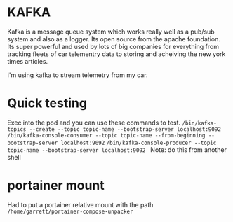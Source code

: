 # KAFKA
Kafka is a message queue system which works really well as a pub/sub system and also as a logger. Its open source from the apache foundation. Its super powerful and used by lots of big companies for everything from tracking fleets of car telementry data to storing and acheiving the new york times articles.

I'm using kafka to stream telemetry from my car.

# Quick testing
Exec into the pod and you can use these commands to test.
`/bin/kafka-topics --create --topic topic-name --bootstrap-server localhost:9092`
`/bin/kafka-console-consumer --topic topic-name --from-beginning --bootstrap-server localhost:9092`
`/bin/kafka-console-producer --topic topic-name --bootstrap-server localhost:9092 `
Note: do this from another shell

# portainer mount
Had to put a portainer relative mount with the path `/home/garrett/portainer-compose-unpacker`
